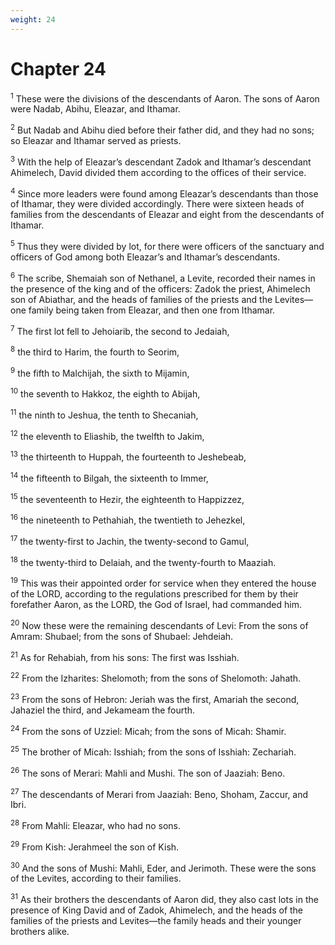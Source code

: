 ```yaml
---
weight: 24
---
```


# Chapter 24

<sup>1</sup> These were the divisions of the descendants of Aaron. The sons of Aaron were Nadab, Abihu, Eleazar, and Ithamar. 

<sup>2</sup> But Nadab and Abihu died before their father did, and they had no sons; so Eleazar and Ithamar served as priests. 

<sup>3</sup> With the help of Eleazar’s descendant Zadok and Ithamar’s descendant Ahimelech, David divided them according to the offices of their service. 

<sup>4</sup> Since more leaders were found among Eleazar’s descendants than those of Ithamar, they were divided accordingly. There were sixteen heads of families from the descendants of Eleazar and eight from the descendants of Ithamar. 

<sup>5</sup> Thus they were divided by lot, for there were officers of the sanctuary and officers of God among both Eleazar’s and Ithamar’s descendants. 

<sup>6</sup> The scribe, Shemaiah son of Nethanel, a Levite, recorded their names in the presence of the king and of the officers: Zadok the priest, Ahimelech son of Abiathar, and the heads of families of the priests and the Levites—one family being taken from Eleazar, and then one from Ithamar. 

<sup>7</sup> The first lot fell to Jehoiarib, the second to Jedaiah, 

<sup>8</sup> the third to Harim, the fourth to Seorim, 

<sup>9</sup> the fifth to Malchijah, the sixth to Mijamin, 

<sup>10</sup> the seventh to Hakkoz, the eighth to Abijah, 

<sup>11</sup> the ninth to Jeshua, the tenth to Shecaniah, 

<sup>12</sup> the eleventh to Eliashib, the twelfth to Jakim, 

<sup>13</sup> the thirteenth to Huppah, the fourteenth to Jeshebeab, 

<sup>14</sup> the fifteenth to Bilgah, the sixteenth to Immer, 

<sup>15</sup> the seventeenth to Hezir, the eighteenth to Happizzez, 

<sup>16</sup> the nineteenth to Pethahiah, the twentieth to Jehezkel, 

<sup>17</sup> the twenty-first to Jachin, the twenty-second to Gamul, 

<sup>18</sup> the twenty-third to Delaiah, and the twenty-fourth to Maaziah. 

<sup>19</sup> This was their appointed order for service when they entered the house of the LORD, according to the regulations prescribed for them by their forefather Aaron, as the LORD, the God of Israel, had commanded him. 

<sup>20</sup> Now these were the remaining descendants of Levi: From the sons of Amram: Shubael; from the sons of Shubael: Jehdeiah. 

<sup>21</sup> As for Rehabiah, from his sons: The first was Isshiah. 

<sup>22</sup> From the Izharites: Shelomoth; from the sons of Shelomoth: Jahath. 

<sup>23</sup> From the sons of Hebron: Jeriah was the first, Amariah the second, Jahaziel the third, and Jekameam the fourth. 

<sup>24</sup> From the sons of Uzziel: Micah; from the sons of Micah: Shamir. 

<sup>25</sup> The brother of Micah: Isshiah; from the sons of Isshiah: Zechariah. 

<sup>26</sup> The sons of Merari: Mahli and Mushi. The son of Jaaziah: Beno. 

<sup>27</sup> The descendants of Merari from Jaaziah: Beno, Shoham, Zaccur, and Ibri. 

<sup>28</sup> From Mahli: Eleazar, who had no sons. 

<sup>29</sup> From Kish: Jerahmeel the son of Kish. 

<sup>30</sup> And the sons of Mushi: Mahli, Eder, and Jerimoth. These were the sons of the Levites, according to their families. 

<sup>31</sup> As their brothers the descendants of Aaron did, they also cast lots in the presence of King David and of Zadok, Ahimelech, and the heads of the families of the priests and Levites—the family heads and their younger brothers alike. 


